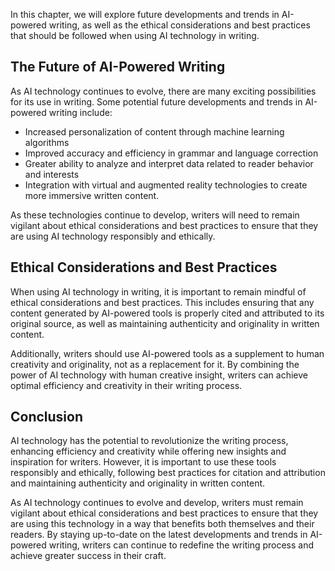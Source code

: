 
In this chapter, we will explore future developments and trends in AI-powered writing, as well as the ethical considerations and best practices that should be followed when using AI technology in writing.

The Future of AI-Powered Writing
--------------------------------

As AI technology continues to evolve, there are many exciting possibilities for its use in writing. Some potential future developments and trends in AI-powered writing include:

* Increased personalization of content through machine learning algorithms
* Improved accuracy and efficiency in grammar and language correction
* Greater ability to analyze and interpret data related to reader behavior and interests
* Integration with virtual and augmented reality technologies to create more immersive written content.

As these technologies continue to develop, writers will need to remain vigilant about ethical considerations and best practices to ensure that they are using AI technology responsibly and ethically.

Ethical Considerations and Best Practices
-----------------------------------------

When using AI technology in writing, it is important to remain mindful of ethical considerations and best practices. This includes ensuring that any content generated by AI-powered tools is properly cited and attributed to its original source, as well as maintaining authenticity and originality in written content.

Additionally, writers should use AI-powered tools as a supplement to human creativity and originality, not as a replacement for it. By combining the power of AI technology with human creative insight, writers can achieve optimal efficiency and creativity in their writing process.

Conclusion
----------

AI technology has the potential to revolutionize the writing process, enhancing efficiency and creativity while offering new insights and inspiration for writers. However, it is important to use these tools responsibly and ethically, following best practices for citation and attribution and maintaining authenticity and originality in written content.

As AI technology continues to evolve and develop, writers must remain vigilant about ethical considerations and best practices to ensure that they are using this technology in a way that benefits both themselves and their readers. By staying up-to-date on the latest developments and trends in AI-powered writing, writers can continue to redefine the writing process and achieve greater success in their craft.
